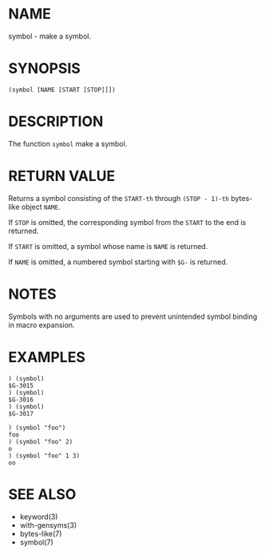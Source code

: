 # NAME
symbol - make a symbol.

# SYNOPSIS

    (symbol [NAME [START [STOP]]])

# DESCRIPTION
The function `symbol` make a symbol.

# RETURN VALUE
Returns a symbol consisting of the `START-th` through `(STOP - 1)-th` bytes-like object `NAME`.

If `STOP` is omitted, the corresponding symbol from the `START` to the end is returned.

If `START` is omitted, a symbol whose name is `NAME` is returned.

If `NAME` is omitted, a numbered symbol starting with `$G-` is returned.

# NOTES
Symbols with no arguments are used to prevent unintended symbol binding in macro expansion.

# EXAMPLES

    ) (symbol)
    $G-3015
    ) (symbol)
    $G-3016
    ) (symbol)
    $G-3017

    ) (symbol "foo")
    foo
    ) (symbol "foo" 2)
    o
    ) (symbol "foo" 1 3)
    oo

# SEE ALSO
- keyword(3)
- with-gensyms(3)
- bytes-like(7)
- symbol(7)
